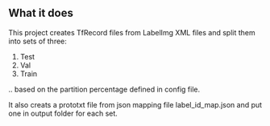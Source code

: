 ## What it does
This project creates TfRecord files from LabelImg XML files and split them into sets of three:
1. Test
2. Val
3. Train

.. based on the partition percentage defined in config file.

It also creats a prototxt file from json mapping file label_id_map.json and put one in output folder for each set.